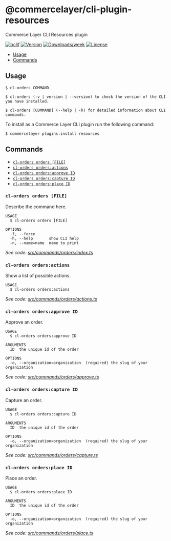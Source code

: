 @commercelayer/cli-plugin-resources
===================================

Commerce Layer CLI Resources plugin

[![oclif](https://img.shields.io/badge/cli-oclif-brightgreen.svg)](https://oclif.io)
[![Version](https://img.shields.io/npm/v/@commercelayer/cli-plugin-resources.svg)](https://npmjs.org/package/@commercelayer/cli-plugin-resources)
[![Downloads/week](https://img.shields.io/npm/dw/@commercelayer/cli-plugin-resources.svg)](https://npmjs.org/package/@commercelayer/cli-plugin-resources)
[![License](https://img.shields.io/npm/l/@commercelayer/cli-plugin-resources.svg)](https://github.com/commercelayer/cli-plugin-resources/blob/master/package.json)

<!-- toc -->

* [ Usage](#-usage)
* [ Commands](#-commands)
<!-- tocstop -->
## Usage
<!-- usage -->

```sh-session
$ cl-orders COMMAND

$ cl-orders (-v | version | --version) to check the version of the CLI you have installed.

$ cl-orders [COMMAND] (--help | -h) for detailed information about CLI commands.
```
<!-- usagestop -->
To install as a Commerce Layer CLI plugin run the following command:
```sh-session
$ commercelayer plugins:install resources
```
## Commands
<!-- commands -->

* [`cl-orders orders [FILE]`](#cl-orders-orders-file)
* [`cl-orders orders:actions`](#cl-orders-ordersactions)
* [`cl-orders orders:approve ID`](#cl-orders-ordersapprove-id)
* [`cl-orders orders:capture ID`](#cl-orders-orderscapture-id)
* [`cl-orders orders:place ID`](#cl-orders-ordersplace-id)

### `cl-orders orders [FILE]`

Describe the command here.

```
USAGE
  $ cl-orders orders [FILE]

OPTIONS
  -f, --force
  -h, --help       show CLI help
  -n, --name=name  name to print
```

_See code: [src/commands/orders/index.ts](https://github.com/commercelayer/commercelayer-cli-plugin-orders/blob/v0.0.1/src/commands/orders/index.ts)_

### `cl-orders orders:actions`

Show a list of possible actions.

```
USAGE
  $ cl-orders orders:actions
```

_See code: [src/commands/orders/actions.ts](https://github.com/commercelayer/commercelayer-cli-plugin-orders/blob/v0.0.1/src/commands/orders/actions.ts)_

### `cl-orders orders:approve ID`

Approve an order.

```
USAGE
  $ cl-orders orders:approve ID

ARGUMENTS
  ID  the unique id of the order

OPTIONS
  -o, --organization=organization  (required) the slug of your organization
```

_See code: [src/commands/orders/approve.ts](https://github.com/commercelayer/commercelayer-cli-plugin-orders/blob/v0.0.1/src/commands/orders/approve.ts)_

### `cl-orders orders:capture ID`

Capture an order.

```
USAGE
  $ cl-orders orders:capture ID

ARGUMENTS
  ID  the unique id of the order

OPTIONS
  -o, --organization=organization  (required) the slug of your organization
```

_See code: [src/commands/orders/capture.ts](https://github.com/commercelayer/commercelayer-cli-plugin-orders/blob/v0.0.1/src/commands/orders/capture.ts)_

### `cl-orders orders:place ID`

Place an order.

```
USAGE
  $ cl-orders orders:place ID

ARGUMENTS
  ID  the unique id of the order

OPTIONS
  -o, --organization=organization  (required) the slug of your organization
```

_See code: [src/commands/orders/place.ts](https://github.com/commercelayer/commercelayer-cli-plugin-orders/blob/v0.0.1/src/commands/orders/place.ts)_
<!-- commandsstop -->
